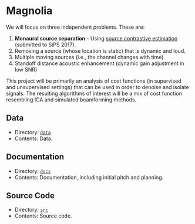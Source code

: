 # Magnolia

We will focus on three independent problems. These are:

1. **Monaural source separation** - 
   Using [source contrastive estimation](https://arxiv.org/abs/1705.04662) (submitted to SiPS 2017).
2. Removing a source (whose location is static) that is dynamic and loud.
3. Multiple moving sources (i.e., the channel changes with time) 
4. Standoff distance acoustic enhancement (dynamic gain adjustment in low SNR)

This project will be primarily an analysis of cost functions (in supervised and unsupervised settings) that can be used in order to denoise and isolate signals. The resulting algorithms of interest will be a mix of cost function resembling ICA and simulated beamforming methods. 

## Data

- Directory: [`data`](https://github.com/Lab41/Magnolia/tree/master/data)
- Contents: Data.

## Documentation

- Directory: [`docs`](https://github.com/Lab41/Magnolia/tree/master/docs)
- Contents: Documentation, including initial pitch and planning.

## Source Code 

- Directory: [`src`](https://github.com/Lab41/Magnolia/tree/master/src)
- Contents: Source code.
